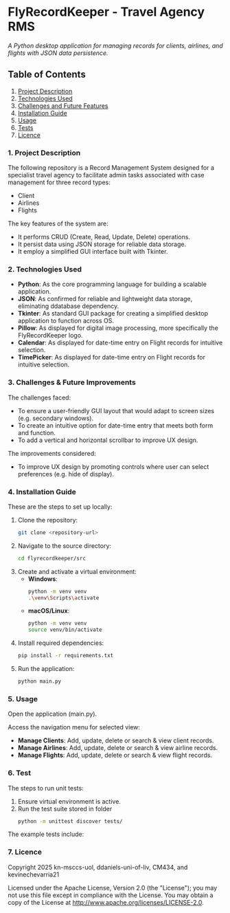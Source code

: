 # FlyRecordKeeper - Travel Agency RMS
*A Python desktop application for managing records for clients, airlines, and flights with JSON data persistence.*

## Table of Contents
1. [Project Description](#1-project-description)
2. [Technologies Used](#2-technologies-used)
3. [Challenges and Future Features](#3-challenges--future-improvements)
4. [Installation Guide](#4-installation-guide)
5. [Usage](#5-usage)
6. [Tests](#6-test)
7. [Licence](#7-licence)

### 1. Project Description

The following repository is a Record Management System designed for a specialist travel agency to facilitate admin tasks associated with case management for three record types:
- Client
- Airlines
- Flights

The key features of the system are:
- It performs CRUD (Create, Read, Update, Delete) operations.
- It persist data using JSON storage for reliable data storage.
- It employ a simplified GUI interface built with Tkinter.

### 2. Technologies Used

- **Python**: As the core programming language for building a scalable application.
- **JSON**: As confirmed for reliable and lightweight data storage, eliminating ddatabase dependency.
- **Tkinter**: As standard GUI package for creating a simplified desktop application to function across OS.
- **Pillow**: As displayed for digital image processing, more specifically the FlyRecordKeeper logo.
- **Calendar**: As displayed for date-time entry on Flight records for intuitive selection.
- **TimePicker**: As displayed for date-time entry on Flight records for intuitive selection.

### 3. Challenges & Future Improvements

The challenges faced:
- To ensure a user-friendly GUI layout that would adapt to screen sizes (e.g. secondary windows).
- To create an intuitive option for date-time entry that meets both form and function.
- To add a vertical and horizontal scrollbar to improve UX design.

The improvements considered:
- To improve UX design by promoting controls where user can select preferences (e.g. hide of display).

### 4. Installation Guide

These are the steps to set up locally:
1. Clone the repository:
   ```bash
   git clone <repository-url>
   ```
2. Navigate to the source directory:
   ```bash
   cd flyrecordkeeper/src
   ```
3. Create and activate a virtual environment:
   - **Windows**:
     ```bash
     python -m venv venv
     .\venv\Scripts\activate
     ```
   - **macOS/Linux**:
     ```bash
     python -m venv venv
     source venv/bin/activate
     ```
4. Install required dependencies:
   ```bash
   pip install -r requirements.txt
   ```
5. Run the application:
   ```bash
   python main.py
   ```
     
### 5. Usage

 Open the application (main.py).
 
 Access the navigation menu for selected view:
   - **Manage Clients**: Add, update, delete or search & view client records.
   - **Manage Airlines**: Add, update, delete or search & view airline records.
   - **Manage Flights**: Add, update, delete or search & view flight records.

### 6. Test
 
 The steps to run unit tests:
1. Ensure virtual environment is active.
2. Run the test suite stored in folder
   ```bash
   python -m unittest discover tests/
   ```
The example tests include: 

### 7. Licence
 
Copyright 2025 kn-msccs-uol, ddaniels-uni-of-liv, CM434, and kevinechevarria21
   
Licensed under the Apache License, Version 2.0 (the "License"); you may not use this file except in compliance with the License.
You may obtain a copy of the License at http://www.apache.org/licenses/LICENSE-2.0.
